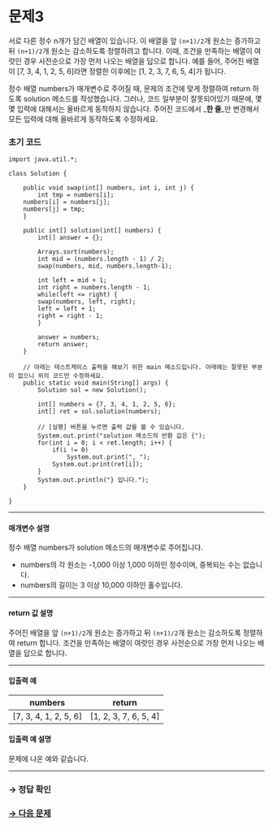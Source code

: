 # 문제3

서로 다른 정수 n개가 담긴 배열이 있습니다. 이 배열을 앞 `(n+1)/2`개 원소는 증가하고 뒤 `(n+1)/2`개 원소는 감소하도록 정렬하려고 합니다. 이때, 조건을 만족하는 배열이 여럿인 경우 사전순으로 가장 먼저 나오는 배열을 답으로 합니다. 예를 들어, 주어진 배열이 [7, 3, 4, 1, 2, 5, 6]라면 정렬한 이후에는 [1, 2, 3, 7, 6, 5, 4]가 됩니다.

정수 배열 numbers가 매개변수로 주어질 때, 문제의 조건에 맞게 정렬하여 return 하도록 solution 메소드를 작성했습니다. 그러나, 코드 일부분이 잘못되어있기 때문에, 몇몇 입력에 대해서는 올바르게 동작하지 않습니다. 주어진 코드에서 _**한 줄**_만 변경해서 모든 입력에 대해 올바르게 동작하도록 수정하세요.

### 초기 코드

```
import java.util.*;

class Solution {

    public void swap(int[] numbers, int i, int j) {
        int tmp = numbers[i];
	numbers[i] = numbers[j];
	numbers[j] = tmp;
    }

    public int[] solution(int[] numbers) {
        int[] answer = {};

        Arrays.sort(numbers);
        int mid = (numbers.length - 1) / 2;
        swap(numbers, mid, numbers.length-1);

        int left = mid + 1;
        int right = numbers.length - 1;
        while(left <= right) {
	    swap(numbers, left, right);
	    left = left + 1;
	    right = right - 1;
        }

        answer = numbers;
        return answer;
    }

    // 아래는 테스트케이스 출력을 해보기 위한 main 메소드입니다. 아래에는 잘못된 부분이 없으니 위의 코드만 수정하세요.
    public static void main(String[] args) {
    	Solution sol = new Solution();
      
    	int[] numbers = {7, 3, 4, 1, 2, 5, 6};
    	int[] ret = sol.solution(numbers);

    	// [실행] 버튼을 누르면 출력 값을 볼 수 있습니다.
    	System.out.print("solution 메소드의 반환 값은 {");
    	for(int i = 0; i < ret.length; i++) {
    		if(i != 0)
    			System.out.print(", ");
    		System.out.print(ret[i]);
    	}
    	System.out.println("} 입니다.");
    }
    
}
```

---

#### 매개변수 설명

정수 배열 numbers가 solution 메소드의 매개변수로 주어집니다.
* numbers의 각 원소는 -1,000 이상 1,000 이하인 정수이며, 중복되는 수는 없습니다.
* numbers의 길이는 3 이상 10,000 이하인 홀수입니다.

---

#### return 값 설명

주어진 배열을 앞 `(n+1)/2`개 원소는 증가하고 뒤 `(n+1)/2`개 원소는 감소하도록 정렬하여 return 합니다.
조건을 만족하는 배열이 여럿인 경우 사전순으로 가장 먼저 나오는 배열을 답으로 합니다.

---
#### 입출력 예

| numbers               | return                |
|-----------------------|-----------------------|
| [7, 3, 4, 1, 2, 5, 6] | [1, 2, 3, 7, 6, 5, 4] |

#### 입출력 예 설명

문제에 나온 예와 같습니다.

---

### → 정답 확인

### [→ 다음 문제](https://github.com/tnehf18/cosPro/blob/main/java/ex_1st/ex_1st_05/no_04/desc_04.md "cosPro 1급 Java 5차 4번 문제")
